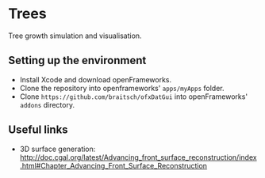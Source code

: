 # Trees

Tree growth simulation and visualisation.

## Setting up the environment

* Install Xcode and download openFrameworks.
* Clone the repository into openframeworks' `apps/myApps` folder.
* Clone `https://github.com/braitsch/ofxDatGui` into openFrameworks' `addons` directory.

## Useful links

* 3D surface generation: http://doc.cgal.org/latest/Advancing_front_surface_reconstruction/index.html#Chapter_Advancing_Front_Surface_Reconstruction
